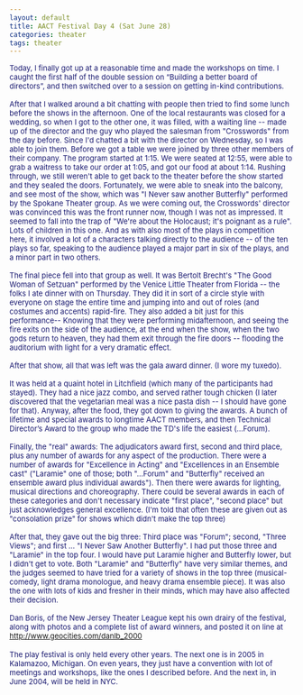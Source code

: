 ```yaml
---
layout: default
title: AACT Festival Day 4 (Sat June 28)
categories: theater
tags: theater
---
```

<span class="spnMessageText" id="msg"><font color="#191970" size="2">Today, I finally got up at a reasonable time and made the workshops on time. I caught the first half of the double session on “Building a better board of directors”, and then switched over to a session on getting in-kind contributions.<br /><br />After that I walked around a bit chatting with people then tried to find some lunch before the shows in the afternoon. One of the local restaurants was closed for a wedding, so when I got to the other one, it was filled, with a waiting line -- made up of the director and the guy who played the salesman from "Crosswords" from the day before. Since I'd chatted a bit with the director on Wednesday, so I was able to join them. Before we got a table we were joined by three other members of their company. The program started at 1:15. We were seated at 12:55, were able to grab a waitress to take our order at 1:05, and got our food at about 1:14. Rushing through, we still weren't able to get back to the theater before the show started and they sealed the doors. Fortunately, we were able to sneak into the balcony, and see most of the show, which was "I Never saw another Butterfly" performed by the Spokane Theater group. As we were coming out, the Crosswords' director was convinced this was the front runner now, though I was not as impressed. It seemed to fall into the trap of "We're about the Holocaust; it's poignant as a rule". Lots of children in this one. And as with also most of the plays in competition here, it involved a lot of a characters talking directly to the audience -- of the ten plays so far, speaking to the audience played a major part in six of the plays, and a minor part in two others.<br /><br />The final piece fell into that group as well. It was Bertolt Brecht's "The Good Woman of Setzuan" performed by the Venice Little Theater from Florida -- the folks I ate dinner with on Thursday. They did it in sort of a circle style with everyone on stage the entire time and jumping into and out of roles (and costumes and accents) rapid-fire. They also added a bit just for this performance-- Knowing that they were performing midafternoon, and seeing the fire exits on the side of the audience, at the end when the show, when the two gods return to heaven, they had them exit through the fire doors -- flooding the auditorium with light for a very dramatic effect.<br /><br />After that show, all that was left was the gala award dinner. (I wore my tuxedo). <br /><br />It was held at a quaint hotel in Litchfield (which many of the participants had stayed). They had a nice jazz combo, and served rather tough chicken (I later discovered that the vegetarian meal was a nice pasta dish -- I should have gone for that). Anyway, after the food, they got down to giving the awards. A bunch of lifetime and special awards to longtime AACT members, and then Technical Director’s Award to the group who made the TD's life the easiest (...Forum). <br /><br />Finally, the "real" awards: The adjudicators award first, second and third place, plus any number of awards for any aspect of the production. There were a number of awards for "Excellence in Acting" and "Excellences in an Ensemble cast" ("Laramie" one of those; both "...Forum" and "Butterfly" received an ensemble award plus individual awards"). Then there were awards for lighting, musical directions and choreography. There could be several awards in each of these categories and don't necessary indicate "first place", "second place" but just acknowledges general excellence. (I'm told that often these are given out as "consolation prize" for shows which didn't make the top three)<br /><br />After that, they gave out the big three: Third place was "Forum"; second, "Three Views"; and first ... "I Never Saw Another Butterfly". I had put those three and "Laramie" in the top four. I would have put Laramie higher and Butterfly lower, but I didn't get to vote. Both "Laramie" and "Butterfly" have very similar themes, and the judges seemed to have tried for a variety of shows in the top three (musical-comedy, light drama monologue, and heavy drama ensemble piece). It was also the one with lots of kids and fresher in their minds, which may have also affected their decision.<br /><br />Dan Boris, of the New Jersey Theater League kept his own drairy of the festival, along with photos and a complete list of award winners, and posted it on line at </font><a href="http://www.geocities.com/danlb_2000" target="_blank"><font color="#0000ff" size="2">http://www.geocities.com/danlb_2000</font></a><br /><br /><font color="#191970" size="2">The play festival is only held every other years. The next one is in 2005 in Kalamazoo, Michigan. On even years, they just have a convention with lot of meetings and workshops, like the ones I described before. And the next in, in June 2004, will be held in NYC.</font><br /></span>